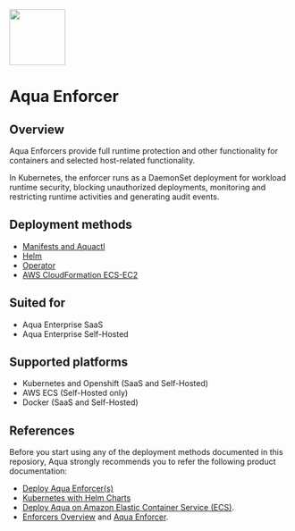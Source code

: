 <img src="https://avatars3.githubusercontent.com/u/12783832?s=200&v=4" height="100" width="100" />

# Aqua Enforcer 

## Overview

Aqua Enforcers provide full runtime protection and other functionality for containers and selected host-related functionality.

In Kubernetes, the enforcer runs as a DaemonSet deployment for workload runtime security, blocking unauthorized deployments, monitoring and restricting runtime activities and generating audit events.

## Deployment methods
* [Manifests and Aquactl](./kubernetes_and_openshift/manifests)
* [Helm](./kubernetes_and_openshift/helm)
* [Operator](./kubernetes_and_openshift/operator)
* [AWS CloudFormation ECS-EC2](./ecs/cloudformation/aqua-ecs-ec2)

## Suited for
* Aqua Enterprise SaaS
* Aqua Enterprise Self-Hosted

## Supported platforms
* Kubernetes and Openshift (SaaS and Self-Hosted)
* AWS ECS (Self-Hosted only)
* Docker (SaaS and Self-Hosted)

## References
Before you start using any of the deployment methods documented in this reposiory, Aqua strongly recommends you to refer the following product documentation:
* [Deploy Aqua Enforcer(s)](https://docs.aquasec.com/docs/deploy-k8s-aqua-enforcers)
* [Kubernetes with Helm Charts](https://docs.aquasec.com/docs/kubernetes-with-helm#section-step-4-deploy-the-aqua-enforcer)
* [Deploy Aqua on Amazon Elastic Container Service (ECS)](https://docs.aquasec.com/docs/amazon-elastic-container-service-ecs#section-step-2-deploy-aqua-enforcers).
* [Enforcers Overview](https://docs.aquasec.com/docs/enforcers-overview#section-aqua-enforcers) and [Aqua Enforcer](https://docs.aquasec.com/docs/aqua-enforcer).